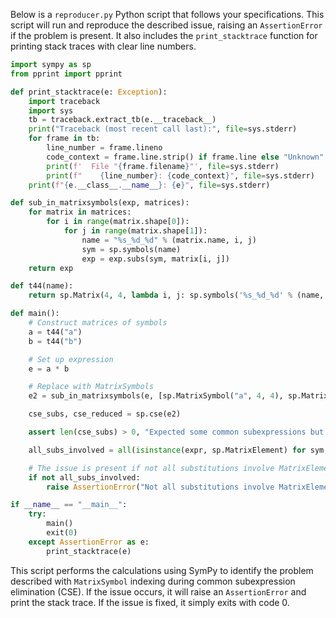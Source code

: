 Below is a `reproducer.py` Python script that follows your specifications. This script will run and reproduce the described issue, raising an `AssertionError` if the problem is present. It also includes the `print_stacktrace` function for printing stack traces with clear line numbers.

```python
import sympy as sp
from pprint import pprint

def print_stacktrace(e: Exception):
    import traceback
    import sys
    tb = traceback.extract_tb(e.__traceback__)
    print("Traceback (most recent call last):", file=sys.stderr)
    for frame in tb:
        line_number = frame.lineno
        code_context = frame.line.strip() if frame.line else "Unknown"
        print(f'  File "{frame.filename}"', file=sys.stderr)
        print(f"    {line_number}: {code_context}", file=sys.stderr)
    print(f"{e.__class__.__name__}: {e}", file=sys.stderr)

def sub_in_matrixsymbols(exp, matrices):
    for matrix in matrices:
        for i in range(matrix.shape[0]):
            for j in range(matrix.shape[1]):
                name = "%s_%d_%d" % (matrix.name, i, j)
                sym = sp.symbols(name)
                exp = exp.subs(sym, matrix[i, j])
    return exp

def t44(name):
    return sp.Matrix(4, 4, lambda i, j: sp.symbols('%s_%d_%d' % (name, i, j)))

def main():
    # Construct matrices of symbols
    a = t44("a")
    b = t44("b")

    # Set up expression
    e = a * b

    # Replace with MatrixSymbols
    e2 = sub_in_matrixsymbols(e, [sp.MatrixSymbol("a", 4, 4), sp.MatrixSymbol("b", 4, 4)])

    cse_subs, cse_reduced = sp.cse(e2)

    assert len(cse_subs) > 0, "Expected some common subexpressions but got none."

    all_subs_involved = all(isinstance(expr, sp.MatrixElement) for sym, expr in cse_subs if isinstance(sym, sp.Symbol))

    # The issue is present if not all substitutions involve MatrixElement.
    if not all_subs_involved:
        raise AssertionError("Not all substitutions involve MatrixElement. Issue present.")

if __name__ == "__main__":
    try:
        main()
        exit(0)
    except AssertionError as e:
        print_stacktrace(e)
```

This script performs the calculations using SymPy to identify the problem described with `MatrixSymbol` indexing during common subexpression elimination (CSE). If the issue occurs, it will raise an `AssertionError` and print the stack trace. If the issue is fixed, it simply exits with code 0.
